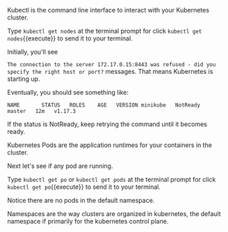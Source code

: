 Kubectl is the command line interface to interact with your Kubernetes cluster.

Type `kubectl get nodes` at the terminal prompt for click `kubectl get nodes`{{execute}} to send it to your terminal.

Initially, you'll see

`The connection to the server 172.17.0.15:8443 was refused - did you specify the right host or port?` messages.  That means Kubernetes is starting up.

Eventually, you should see something like:

`NAME       STATUS   ROLES    AGE   VERSION
minikube   NotReady    master   12m   v1.17.3`

If the status is NotReady, keep retrying the command until it becomes ready.

Kubernetes Pods are the application runtimes for your containers in the cluster.

Next let's see if any pod are running.

Type `kubectl get po` or `kubectl get pods` at the terminal prompt for click `kubectl get po`{{execute}} to send it to your terminal.

Notice there are no pods in the default namespace.  

Namespaces are the way clusters are organized in kubernetes, the default namespace if primarily for the kubernetes control plane.

